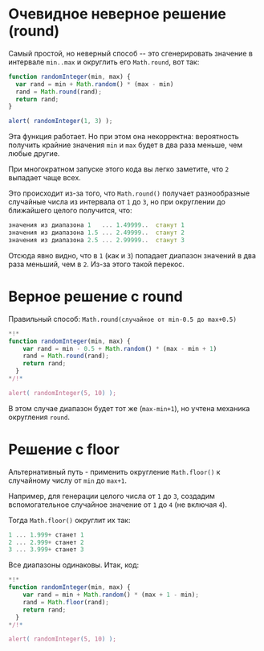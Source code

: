 # Очевидное неверное решение (round)

Самый простой, но неверный способ -- это сгенерировать значение в интервале `min..max` и округлить его `Math.round`, вот так:

```js run
function randomInteger(min, max) {
  var rand = min + Math.random() * (max - min)
  rand = Math.round(rand);
  return rand;
}

alert( randomInteger(1, 3) );
```

Эта функция работает. Но при этом она некорректна: вероятность получить крайние значения `min` и `max` будет в два раза меньше, чем любые другие.

При многократном запуске этого кода вы легко заметите, что `2` выпадает чаще всех.

Это происходит из-за того, что `Math.round()`  получает разнообразные случайные числа из интервала от `1` до `3`, но при округлении до ближайшего целого получится, что:

```js no-beautify
значения из диапазона 1   ... 1.49999..  станут 1
значения из диапазона 1.5 ... 2.49999..  станут 2
значения из диапазона 2.5 ... 2.99999..  станут 3
```

Отсюда явно видно, что в `1` (как и `3`) попадает диапазон значений в два раза меньший, чем в `2`. Из-за этого такой перекос.

# Верное решение с round

Правильный способ: `Math.round(случайное от min-0.5 до max+0.5)`

```js run
*!*
function randomInteger(min, max) {
    var rand = min - 0.5 + Math.random() * (max - min + 1)
    rand = Math.round(rand);
    return rand;
  }
*/!*

alert( randomInteger(5, 10) );
```

В этом случае диапазон будет тот же (`max-min+1`), но учтена механика округления `round`.

# Решение с floor

Альтернативный путь - применить округление `Math.floor()` к случайному числу от `min` до `max+1`.

Например, для генерации целого числа от `1` до `3`, создадим вспомогательное случайное значение от `1` до `4` (не включая `4`).

Тогда `Math.floor()` округлит их так:

```js no-beautify
1 ... 1.999+ станет 1
2 ... 2.999+ станет 2
3 ... 3.999+ станет 3
```

Все диапазоны одинаковы.
Итак, код:

```js run
*!*
function randomInteger(min, max) {
    var rand = min + Math.random() * (max + 1 - min);
    rand = Math.floor(rand);
    return rand;
  }
*/!*

alert( randomInteger(5, 10) );
```

